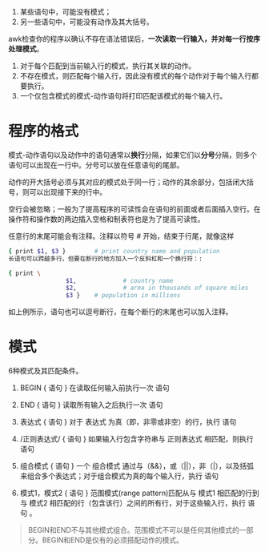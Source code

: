 1. 某些语句中，可能没有模式；
2. 另一些语句中，可能没有动作及其大括号。

awk检查你的程序以确认不存在语法错误后，**一次读取一行输入，并对每一行按序处理模式**。

1. 对于每个匹配到当前输入行的模式，执行其关联的动作。
2. 不存在模式，则匹配每个输入行，因此没有模式的每个动作对于每个输入行都要执行。
3. 一个仅包含模式的模式-动作语句将打印匹配该模式的每个输入行。

# 程序的格式

模式-动作语句以及动作中的语句通常以**换行**分隔，如果它们以**分号**分隔，则多个语句可以出现在一行中。分号可以放在任意语句的尾部。

动作的开大括号必须与其对应的模式处于同一行；动作的其余部分，包括闭大括号，则可以出现接下来的行中。

空行会被忽略；一般为了提高程序的可读性会在语句的前面或者后面插入空行。在操作符和操作数的两边插入空格和制表符也是为了提高可读性。

任意行的末尾可能会有注释。注释以符号 # 开始，结束于行尾，就像这样
```bash
{ print $1, $3 }        # print country name and population
长语句可以跨越多行，但要在断行的地方加入一个反斜杠和一个换行符：:

{ print \
                $1,             # country name
                $2,             # area in thousands of square miles
                $3 }    # population in millions
```

如上例所示，语句也可以逗号断行，在每个断行的末尾也可以加入注释。


# 模式
6种模式及其匹配条件。

1. BEGIN { 语句 }
在读取任何输入前执行一次 语句

2. END { 语句 }
读取所有输入之后执行一次 语句

3. 表达式 { 语句 }
对于 表达式 为真（即，非零或非空）的行，执行 语句

4. /正则表达式/ { 语句 }
如果输入行包含字符串与 正则表达式 相匹配，则执行 语句

5. 组合模式 { 语句 }
一个 组合模式 通过与（&&），或（||），非（|），以及括弧来组合多个表达式；对于组合模式为真的每个输入行，执行 语句

6. 模式1，模式2 { 语句 }
范围模式(range pattern)匹配从与 模式1 相匹配的行到与 模式2 相匹配的行（包含该行）之间的所有行，对于这些输入行，执行 语句 。

> BEGIN和END不与其他模式组合。范围模式不可以是任何其他模式的一部分。BEGIN和END是仅有的必须搭配动作的模式。
